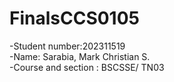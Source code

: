 # FinalsCCS0105 
-Student number:202311519 <br /> 
-Name: Sarabia, Mark Christian S.  <br /> 
-Course and section : BSCSSE/ TN03  <br /> 

